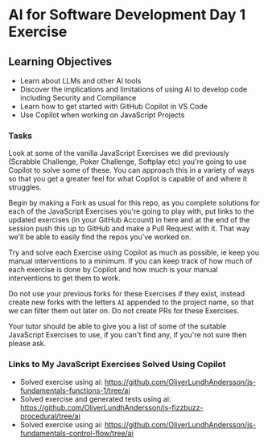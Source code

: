 # AI for Software Development Day 1 Exercise

## Learning Objectives

- Learn about LLMs and other AI tools
- Discover the implications and limitations of using AI to develop code including Security and Compliance
- Learn how to get started with GitHub Copilot in VS Code
- Use Copilot when working on JavaScript Projects

### Tasks

Look at some of the vanilla JavaScript Exercises we did previously (Scrabble Challenge, Poker Challenge, Softplay etc) you're going to use Copilot to solve some of these. You can approach this in a variety of ways so that you get a greater feel for what Copilot is capable of and where it struggles.

Begin by making a Fork as usual for this repo, as you complete solutions for each of the JavaScript Exercises you're going to play with, put links to the updated exercises (in your GitHub Account) in here and at the end of the session push this up to GitHub and make a Pull Request with it. That way we'll be able to easily find the repos you've worked on.

Try and solve each Exercise using Copilot as much as possible, ie keep you manual interventions to a minimum. If you can keep track of how much of each exercise is done by Copilot and how much is your manual interventions to get them to work.

Do not use your previous forks for these Exercises if they exist, instead create new forks with the letters `AI` appended to the project name, so that we can filter them out later on. Do not create PRs for these Exercises.

Your tutor should be able to give you a list of some of the suitable JavaScript Exercises to use, if you can't find any, if you're not sure then please ask.

### Links to My JavaScript Exercises Solved Using Copilot

- Solved exercise using ai: https://github.com/OliverLundhAndersson/js-fundamentals-functions-1/tree/ai
- Solved exercise and generated tests using ai: https://github.com/OliverLundhAndersson/js-fizzbuzz-procedural/tree/ai
- Solved exercise using ai: https://github.com/OliverLundhAndersson/js-fundamentals-control-flow/tree/ai
